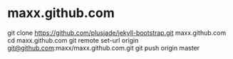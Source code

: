 # maxx.github.com

git clone https://github.com/plusjade/jekyll-bootstrap.git maxx.github.com
  cd maxx.github.com
  git remote set-url origin git@github.com:maxx/maxx.github.com.git
  git push origin master
